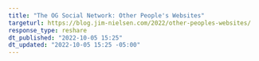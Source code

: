 ```yaml
---
title: "The OG Social Network: Other People's Websites"
targeturl: https://blog.jim-nielsen.com/2022/other-peoples-websites/ 
response_type: reshare
dt_published: "2022-10-05 15:25"
dt_updated: "2022-10-05 15:25 -05:00"
---
```

